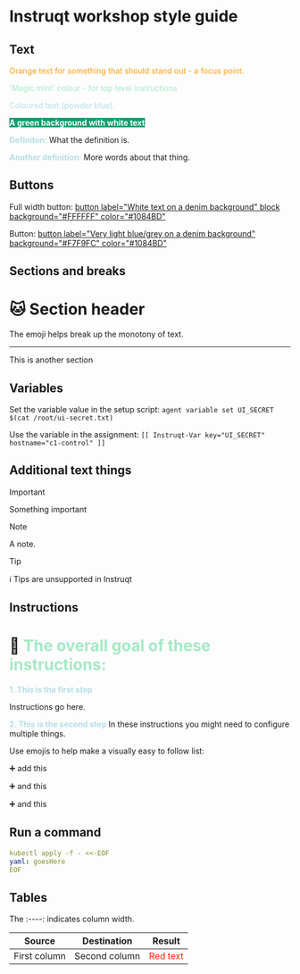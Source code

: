 # Instruqt workshop style guide

## Text

<span style="color:#FF9E16">Orange text for something that should stand out - a focus point.</span>

<span style="color:#A5E9C5">'Magic mint' colour - for top level instructions</span>

<span style="color:#B4DDE6">Coloured text (powder blue).</span>

<span style="background-color:#119e6f;font-weight:bold;color:white">A green background with white text</span>


**<span style="color:#B4DDE6">Definiton:</span>**
What the definition is.

**<span style="color:#B4DDE6">Another definition:</span>**
More words about that thing.


## Buttons

Full width button:
[button label="White text on a denim background" block background="#FFFFFF" color="#1084BD"](url)

Button:
[button label="Very light blue/grey on a denim background" background="#F7F9FC" color="#1084BD"](url)


## Sections and breaks

🐱 Section header
===
The emoji helps break up the monotony of text.

---
This is another section

## Variables

Set the variable value in the setup script:
`agent variable set UI_SECRET $(cat /root/ui-secret.txt)`

Use the variable in the assignment:
`[[ Instruqt-Var key="UI_SECRET" hostname="c1-control" ]]`


## Additional text things

> [!IMPORTANT]
> Something important


> [!NOTE]
> A note.


> [!TIP]
> ℹ️ Tips are unsupported in Instruqt


## Instructions

# 📝 <span style="color:#A5E9C5">The overall goal of these instructions:</span>

**<span style="color:#B4DDE6">1. This is the first step</span>**

Instructions go here.

**<span style="color:#B4DDE6">2. This is the second step</span>**
In these instructions you might need to configure multiple things. 

Use emojis to help make a visually easy to follow list:

➕ add this

➕ and this

➕ and this


## Run a command

```yaml
kubectl apply -f - <<-EOF
yaml: goesHere
EOF
```

## Tables

The :----: indicates column width.

**Source** | **Destination** | **Result**
:-------: | :-------: | :-------:
First column | Second column | <span style="color:#FF2400">Red text</span>
